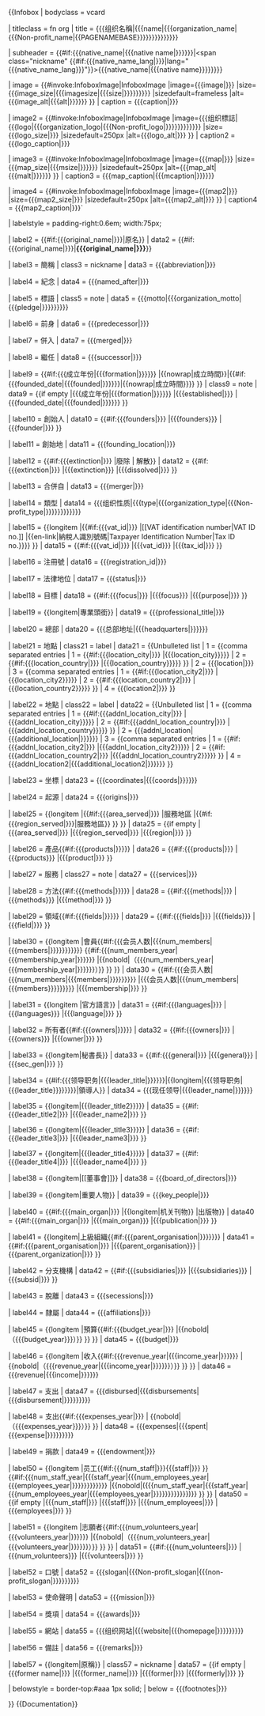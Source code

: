 {{Infobox
| bodyclass = vcard

| titleclass = fn org
| title = {{{组织名稱|{{{name|{{{organization_name|{{{Non-profit_name|<includeonly>{{PAGENAMEBASE}}</includeonly>}}}}}}}}}}}}

| subheader = {{#if:{{{native_name|{{{native name|}}}}}}|<span class="nickname" {{#if:{{{native_name_lang|}}}|lang="{{{native_name_lang}}}"}}>{{{native_name|{{{native name}}}}}}</span>}}

| image = {{#invoke:InfoboxImage|InfoboxImage |image={{{image|}}} |size={{{image_size|{{{imagesize|{{{size|}}}}}}}}} |sizedefault=frameless |alt={{{image_alt|{{{alt|}}}}}} }}
| caption = {{{caption|}}}

| image2 = {{#invoke:InfoboxImage|InfoboxImage |image={{{组织標誌|{{{logo|{{{organization_logo|{{{Non-profit_logo|}}}}}}}}}}}} |size={{{logo_size|}}} |sizedefault=250px |alt={{{logo_alt|}}} }}
| caption2 = {{{logo_caption|}}}

| image3 = {{#invoke:InfoboxImage|InfoboxImage |image={{{map|}}} |size={{{map_size|{{{msize|}}}}}} |sizedefault=250px |alt={{{map_alt|{{{malt|}}}}}} }}
| caption3 = {{{map_caption|{{{mcaption|}}}}}}

| image4 = {{#invoke:InfoboxImage|InfoboxImage |image={{{map2|}}} |size={{{map2_size|}}} |sizedefault=250px |alt={{{map2_alt|}}} }}
| caption4 = {{{map2_caption|}}}`

| labelstyle = padding-right:0.6em; width:75px;<!--(to ensure some gap between any (long/unwrapped) labels and subsequent data on same line)-->

| label2  = {{#if:{{{original_name|}}}|原名}}
|  data2  = {{#if:{{{original_name|}}}|<span style="font-weight:bold;">{{{original_name|}}}</span>}}

| label3  = 簡稱
| class3  = nickname
|  data3  = {{{abbreviation|}}}

| label4  = 紀念
|  data4  = {{{named_after|}}}

| label5  = 標語
| class5  = note
|  data5  = {{{motto|{{{organization_motto|{{{pledge|}}}}}}}}}

| label6  = 前身
|  data6  = {{{predecessor|}}}

| label7  = 併入
|  data7  = {{{merged|}}}

| label8  = 繼任
|  data8  = {{{successor|}}}

| label9  = {{#if:{{{成立年份|{{{formation|}}}}}} |{{nowrap|成立時間}}|{{#if:{{{founded_date|{{{founded|}}}}}}|{{nowrap|成立時間}}}} }}
| class9  = note
|  data9  = {{if empty |{{{成立年份|{{{formation|}}}}}} |{{{established|}}} |{{{founded_date|{{{founded|}}}}}} }}

| label10  = 創始人
|  data10  = {{#if:{{{founders|}}} |{{{founders}}} |{{{founder|}}} }}

| label11  = 創始地
|  data11  = {{{founding_location|}}}

| label12  = {{#if:{{{extinction|}}} |廢除 | 解散}}
|  data12  = {{#if:{{{extinction|}}} |{{{extinction}}} |{{{dissolved|}}} }}

| label13  = 合併自
|  data13  = {{{merger|}}}

| label14 = 類型
|  data14 = {{{组织性质|{{{type|{{{organization_type|{{{Non-profit_type|}}}}}}}}}}}}

| label15 = {{longitem |{{#if:{{{vat_id|}}} |[[VAT identification number|VAT ID no.]] |{{en-link|納稅人識別號碼|Taxpayer Identification Number|Tax ID no.}}}} }}
|  data15 = {{#if:{{{vat_id|}}} |{{{vat_id}}} |{{{tax_id|}}} }}

| label16 = 注冊號
|  data16 = {{{registration_id|}}}

| label17 = 法律地位
|  data17 = {{{status|}}}

| label18 = 目標
|  data18 = {{#if:{{{focus|}}} |{{{focus}}} |{{{purpose|}}} }}

| label19 = {{longitem|專業頭銜}}
|  data19 = {{{professional_title|}}}

| label20 = 總部
|  data20 = {{{总部地址|{{{headquarters|}}}}}}

| label21 = 地點
| class21 = label
|  data21 = {{Unbulleted list
             | 1 = {{comma separated entries
                    | 1 = {{#if:{{{location_city|}}}    |<span class="locality">{{{location_city}}}</span>}}
                    | 2 = {{#if:{{{location_country|}}} |<span class="country-name">{{{location_country}}}</span>}}
                   }}
             | 2 = {{{location|}}}
             | 3 = {{comma separated entries
                    | 1 = {{#if:{{{location_city2|}}}    |<span class="locality">{{{location_city2}}}</span>}}
                    | 2 = {{#if:{{{location_country2|}}} |<span class="country-name">{{{location_country2}}}</span>}}
                   }}
             | 4 = {{{location2|}}}
            }}

| label22 = 地點
| class22 = label
|  data22 = {{Unbulleted list
             | 1 = {{comma separated entries
                    | 1 = {{#if:{{{addnl_location_city|}}}    |<span class="locality">{{{addnl_location_city}}}</span>}}
                    | 2 = {{#if:{{{addnl_location_country|}}} |<span class="country-name">{{{addnl_location_country}}}</span>}}
                   }}
             | 2 = {{{addnl_location|{{{additional_location|}}}}}}
             | 3 = {{comma separated entries
                    | 1 = {{#if:{{{addnl_location_city2|}}}    |<span class="locality">{{{addnl_location_city2}}}</span>}}
                    | 2 = {{#if:{{{addnl_location_country2|}}} |<span class="country-name">{{{addnl_location_country2}}}</span>}}
                   }}
             | 4 = {{{addnl_location2|{{{additional_location2|}}}}}}
            }}

| label23 = 坐標
|  data23 = {{{coordinates|{{{coords|}}}}}}

| label24 = 起源
|  data24 = {{{origins|}}}

| label25 = {{longitem |{{#if:{{{area_served|}}} |服務地區 |{{#if:{{{region_served|}}}|服務地區}} }} }}
|  data25 = {{if empty |{{{area_served|}}} |{{{region_served|}}} |{{{region|}}} }}

| label26 = 產品{{#if:{{{products|}}}}}
|  data26 = {{#if:{{{products|}}} |{{{products}}} |{{{product|}}} }}

| label27 = 服務
| class27 = note
|  data27 = {{{services|}}}

| label28 = 方法{{#if:{{{methods|}}}}}
|  data28 = {{#if:{{{methods|}}} |{{{methods}}} |{{{method|}}} }}

| label29 = 領域{{#if:{{{fields|}}}}}
|  data29 = {{#if:{{{fields|}}} |{{{fields}}} |{{{field|}}} }}

| label30 = {{longitem |會員{{#if:{{{会员人数|{{{num_members|{{{members|}}}}}}}}}}} {{#if:{{{num_members_year|{{{membership_year|}}}}}} |{{nobold|（{{{num_members_year|{{{membership_year|}}}}}}）}} }} }}
|  data30 = {{#if:{{{会员人数|{{{num_members|{{{members|}}}}}}}}} |{{{会员人数|{{{num_members|{{{members}}}}}}}}} |{{{membership|}}} }}

| label31 = {{longitem |官方語言}}
|  data31 = {{#if:{{{languages|}}} |{{{languages}}} |{{{language|}}} }}

| label32 = 所有者{{#if:{{{owners|}}}}}
|  data32 = {{#if:{{{owners|}}} |{{{owners}}} |{{{owner|}}} }}

| label33 = {{longitem|秘書長}}
|  data33 = {{#if:{{{general|}}} |{{{general}}} |{{{sec_gen|}}} }}

| label34 = {{#if:{{{领导职务|{{{leader_title|}}}}}}|{{longitem|{{{领导职务|{{{leader_title}}}}}}}}|領導人}}
|  data34 = {{{现任领导|{{{leader_name|}}}}}}

| label35 = {{longitem|{{{leader_title2}}}}}
|  data35 = {{#if:{{{leader_title2|}}} |{{{leader_name2|}}} }}

| label36 = {{longitem|{{{leader_title3}}}}}
|  data36 = {{#if:{{{leader_title3|}}} |{{{leader_name3|}}} }}

| label37 = {{longitem|{{{leader_title4}}}}}
|  data37 = {{#if:{{{leader_title4|}}} |{{{leader_name4|}}} }}

| label38 = {{longitem|[[董事會]]}}
|  data38 = {{{board_of_directors|}}}

| label39 = {{longitem|重要人物}}
|  data39 = {{{key_people|}}}

| label40 = {{#if:{{{main_organ|}}} |{{longitem|机关刊物}} |出版物}}
|  data40 = {{#if:{{{main_organ|}}} |{{{main_organ}}} |{{{publication|}}} }}

| label41 = {{longitem|上級組織{{#if:{{{parent_organisation|}}}}}}}
|  data41 = {{#if:{{{parent_organisation|}}} |{{{parent_organisation}}} |{{{parent_organization|}}} }}

| label42 = 分支機構
|  data42 = {{#if:{{{subsidiaries|}}} |{{{subsidiaries}}} |{{{subsid|}}} }}

| label43 = 脫離
|  data43 = {{{secessions|}}}

| label44 = 隸屬
|  data44 = {{{affiliations|}}}

| label45 = {{longitem |預算{{#if:{{{budget_year|}}} |{{nobold|（{{{budget_year}}}）}} }} }}
|  data45 = {{{budget|}}}

| label46 = {{longitem |收入{{#if:{{{revenue_year|{{{income_year|}}}}}} |{{nobold|（{{{revenue_year|{{{income_year|}}}}}}）}} }} }}
|  data46 = {{{revenue|{{{income|}}}}}}

| label47 = 支出
|  data47 = {{{disbursed|{{{disbursements|{{{disbursement|}}}}}}}}}

| label48 = 支出{{#if:{{{expenses_year|}}} | {{nobold|（{{{expenses_year}}}）}} }}
|  data48 = {{{expenses|{{{spent|{{{expense|}}}}}}}}}

| label49 = 捐款
|  data49 = {{{endowment|}}}

| label50 = {{longitem |员工{{#if:{{{num_staff|}}}{{{staff|}}} }}<br> {{#if:{{{num_staff_year|{{{staff_year|{{{num_employees_year|{{{employees_year|}}}}}}}}}}}} |{{nobold|({{{num_staff_year|{{{staff_year|{{{num_employees_year|{{{employees_year|}}}}}}}}}}}})}} }} }}
|  data50 = {{if empty |{{{num_staff|}}} |{{{staff|}}} |{{{num_employees|}}} |{{{employees|}}} }}

| label51 = {{longitem |志願者{{#if:{{{num_volunteers_year|{{{volunteers_year|}}}}}} |{{nobold|（{{{num_volunteers_year|{{{volunteers_year|}}}}}}）}} }} }}
|  data51 = {{#if:{{{num_volunteers|}}} |{{{num_volunteers}}} |{{{volunteers|}}} }}

| label52 = 口號
|  data52 = {{{slogan|{{{Non-profit_slogan|{{{non-profit_slogan|}}}}}}}}}

| label53 = 使命聲明
|  data53 = {{{mission|}}}

| label54 = 獎項
|  data54 = {{{awards|}}}

| label55 = 網站
|  data55 = {{{组织网站|{{{website|{{{homepage|}}}}}}}}}

| label56 = 備註
|  data56 = {{{remarks|}}}

| label57 = {{longitem|原稱}}
| class57 = nickname
|  data57 = {{if empty |{{{former name|}}} |{{{former_name|}}} |{{{former|}}} |{{{formerly|}}} }}

| belowstyle = border-top:#aaa 1px solid;
| below = {{{footnotes|}}}

}}<noinclude>
{{Documentation}}
</noinclude>
